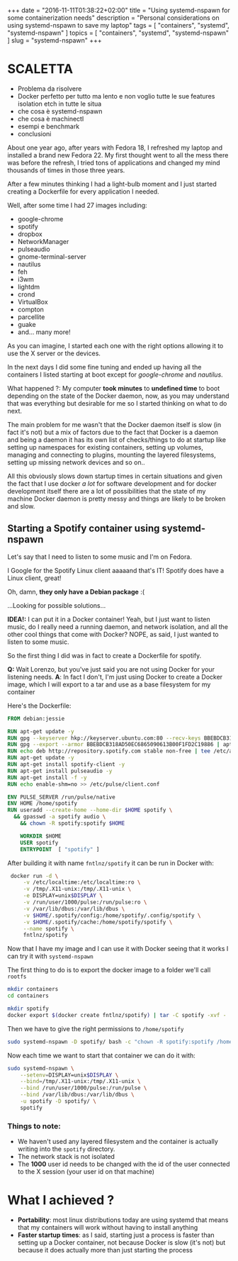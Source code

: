+++
date        = "2016-11-11T01:38:22+02:00"
title       = "Using systemd-nspawn for some containerization needs"
description = "Personal considerations on using systemd-nspawn to save my laptop"
tags        = [ "containers", "systemd", "systemd-nspawn" ]
topics      = [ "containers", "systemd", "systemd-nspawn" ]
slug        = "systemd-nspawn"
+++

# SCALETTA

- Problema da risolvere
- Docker perfetto per tutto ma lento e non voglio tutte le sue features isolation etch in tutte le situa
- che cosa è systemd-nspawn
- che cosa è machinectl
- esempi e benchmark
- conclusioni


About one year ago, after years with Fedora 18, I refreshed my laptop and installed a brand new Fedora 22.
My first thought went to all the mess there was before the refresh, I tried tons of applications and changed my mind thousands of times
in those three years.

After a few minutes thinking I had a light-bulb moment and I just started creating a Dockerfile for every application I needed.

Well, after some time I had 27 images including:

- google-chrome
- spotify
- dropbox
- NetworkManager
- pulseaudio
- gnome-terminal-server
- nautilus
- feh
- i3wm
- lightdm
- crond
- VirtualBox
- compton
- parcellite
- guake
- and... many more!

As you can imagine, I started each one with the right options allowing it to use the X server or the devices.

In the next days I did some fine tuning and ended up having all the containers I listed starting at boot except for *google-chrome* and *nautilus*.

What happened ?: My computer **took minutes** to **undefined time** to boot depending on the state of the Docker daemon, now, as you may understand that 
was everything but desirable for me so I started thinking on what to do next.

The main problem for me wasn't that the Docker daemon itself is slow (in fact it's not) but a mix of factors due to the fact that Docker is a daemon and being a daemon it has its own list of checks/things to do at startup like setting up namespaces for existing containers, setting up volumes, managing and connecting to plugins, mounting the layered filesystems, setting up missing network devices and so on..

All this obviously slows down startup times in certain situations and given the fact that I use docker *a lot* for software development and for docker development itself there are a lot of possibilities that the state of my machine Docker daemon is pretty messy and things are likely to be broken and slow.


## Starting a Spotify container using systemd-nspawn

Let's say that I need to listen to some music and I'm on Fedora.

I Google for the Spotify Linux client aaaaand that's IT! Spotify does have a Linux client, great! 

Oh, damn, **they only have a Debian package** :(

...Looking for possible solutions...

**IDEA!:** I can put it in a Docker container! Yeah, but I just want to listen music, do I really need a running daemon, and network isolation,
and all the other cool things that come with Docker? NOPE, as said, I just wanted to listen to some music.

So the first thing I did was in fact to create a Dockerfile for spotify.

**Q:** Wait Lorenzo, but you've just said you are not using Docker for your listening needs.
**A**: In fact I don't, I'm just using Docker to create a Docker image, which I will export to a tar and use as a base filesystem for my container

Here's the Dockerfile:

```Dockerfile
FROM debian:jessie

RUN apt-get update -y
RUN gpg --keyserver hkp://keyserver.ubuntu.com:80 --recv-keys BBEBDCB318AD50EC6865090613B00F1FD2C19886
RUN gpg --export --armor BBEBDCB318AD50EC6865090613B00F1FD2C19886 | apt-key add -
RUN echo deb http://repository.spotify.com stable non-free | tee /etc/apt/sources.list.d/spotify.list
RUN apt-get update -y
RUN apt-get install spotify-client -y
RUN apt-get install pulseaudio -y
RUN apt-get install -f -y
RUN echo enable-shm=no >> /etc/pulse/client.conf

ENV PULSE_SERVER /run/pulse/native
ENV HOME /home/spotify
RUN useradd --create-home --home-dir $HOME spotify \
  && gpasswd -a spotify audio \
    && chown -R spotify:spotify $HOME

    WORKDIR $HOME
    USER spotify
    ENTRYPOINT  [ "spotify" ]

```

After building it with name `fntlnz/spotify` it can be run in Docker with:

```bash
 docker run -d \
	 -v /etc/localtime:/etc/localtime:ro \
	 -v /tmp/.X11-unix:/tmp/.X11-unix \
	 -e DISPLAY=unix$DISPLAY \
	 -v /run/user/1000/pulse:/run/pulse:ro \
	 -v /var/lib/dbus:/var/lib/dbus \
	 -v $HOME/.spotify/config:/home/spotify/.config/spotify \
	 -v $HOME/.spotify/cache:/home/spotify/spotify \
	 --name spotify \
	 fntlnz/spotify
```

Now that I have my image and I can use it with Docker seeing that it works I can try it with `systemd-nspawn`

The first thing to do is to export the docker image to a folder we'll call `rootfs`

```bash
mkdir containers
cd containers

mkdir spotify
docker export $(docker create fntlnz/spotify) | tar -C spotify -xvf -
```

Then we have to give the right permissions to `/home/spotify`

```bash
sudo systemd-nspawn -D spotify/ bash -c "chown -R spotify:spotify /home/spotify"
```

Now each time we want to start that container we can do it with:

```bash
sudo systemd-nspawn \
	--setenv=DISPLAY=unix$DISPLAY \
	--bind=/tmp/.X11-unix:/tmp/.X11-unix \
	--bind /run/user/1000/pulse:/run/pulse \
	--bind /var/lib/dbus:/var/lib/dbus \
	-u spotify -D spotify/ \
	spotify
```

### Things to note:

- We haven't used any layered filesystem and the container is actually writing into the `spotify` directory.
- The network stack is not isolated
- The **1000** user id needs to be changed with the id of the user connected to the X session (your user id on that machine)





# What I achieved ?

- **Portability**: most linux distributions today are using systemd that means that my containers will work without having to install anything
- **Faster startup times**: as I said, starting just a process is faster than setting up a Docker container, not because Docker is slow (it's not) but because it does actually more than just starting the process
